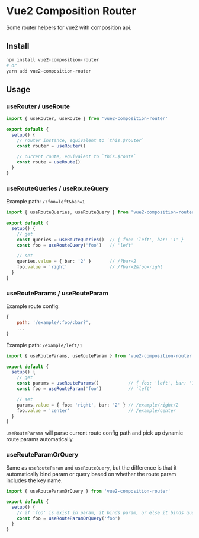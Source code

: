 # Vue2 Composition Router

Some router helpers for vue2 with composition api.

## Install

```bash
npm install vue2-composition-router
# or
yarn add vue2-composition-router
```

## Usage

### useRouter / useRoute

```ts
import { useRouter, useRoute } from 'vue2-composition-router'

export default {
  setup() {
    // router instance, equivalent to `this.$router`
    const router = useRouter()

    // current route, equivalent to `this.$route`
    const route = useRoute()
  }
}
```

### useRouteQueries / useRouteQuery

Example path: `/?foo=left&bar=1`

```ts
import { useRouteQueries, useRouteQuery } from 'vue2-composition-router'

export default {
  setup() {
    // get
    const queries = useRouteQueries()  // { foo: 'left', bar: '1' }
    const foo = useRouteQuery('foo')   // 'left'

    // set
    queries.value = { bar: '2' }       // /?bar=2
    foo.value = 'right'                // /?bar=2&foo=right
  }
}
```

### useRouteParams / useRouteParam

Example route config:
```js
{
    path: '/example/:foo/:bar?',
    ...
}
```

Example path: `/example/left/1`

```ts
import { useRouteParams, useRouteParam } from 'vue2-composition-router'

export default {
  setup() {
    // get
    const params = useRouteParams()           // { foo: 'left', bar: '1' }
    const foo = useRouteParam('foo')          // 'left'

    // set
    params.value = { foo: 'right', bar: '2' } // /example/right/2
    foo.value = 'center'                      // /example/center
  }
}
```

`useRouteParams` will parse current route config path and pick up dynamic route params automatically.

### useRouteParamOrQuery

Same as `useRouteParam` and `useRouteQuery`, but the difference is that it automatically bind param or query based on whether the route param includes the key name.

```ts
import { useRouteParamOrQuery } from 'vue2-composition-router'

export default {
  setup() {
    // if 'foo' is exist in param, it binds param, or else it binds query.
    const foo = useRouteParamOrQuery('foo') 
  }
}
```
